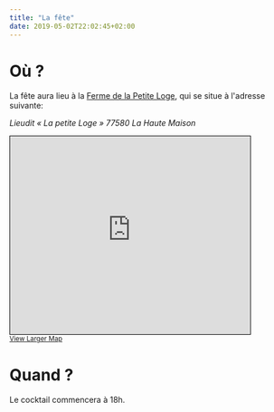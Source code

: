 ```yaml
---
title: "La fête"
date: 2019-05-02T22:02:45+02:00
---
```


# Où ?

La fête aura lieu à la [Ferme de la Petite Loge](http://fermedelapetiteloge.com/), qui se situe à l'adresse suivante:

_Lieudit « La petite Loge » 77580 La Haute Maison_

<iframe width="425" height="350" frameborder="0" scrolling="no" marginheight="0" marginwidth="0" src="https://www.openstreetmap.org/export/embed.html?bbox=2.9800415039062504%2C48.85443747869951%2C3.052139282226563%2C48.89767816912222&amp;layer=mapnik&amp;marker=48.87605989804333%2C3.016107799999986" style="border: 1px solid black"></iframe><br/><small><a href="https://www.openstreetmap.org/?mlat=48.8761&amp;mlon=3.0161#map=14/48.8761/3.0161">View Larger Map</a></small>

# Quand ?

Le cocktail commencera à 18h.
